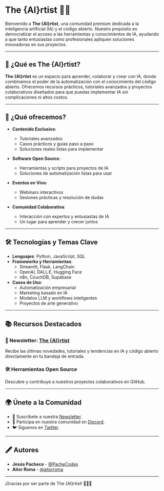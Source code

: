 # The {AI}rtist 🎨🤖

Bienvenido a **The {AI}rtist**, una comunidad premium dedicada a la inteligencia artificial (IA) y el código abierto. Nuestro propósito es democratizar el acceso a las herramientas y conocimientos de IA, ayudando a que tanto entusiastas como profesionales apliquen soluciones innovadoras en sus proyectos.

---

## 🚀 ¿Qué es The {AI}rtist?

**The {AI}rtist** es un espacio para aprender, colaborar y crear con IA, donde combinamos el poder de la automatización con el conocimiento del código abierto. Ofrecemos recursos prácticos, tutoriales avanzados y proyectos colaborativos diseñados para que puedas implementar IA sin complicaciones ni altos costos.

---

## 🌟 ¿Qué ofrecemos?

- **Contenido Exclusivo**:
  - Tutoriales avanzados
  - Casos prácticos y guías paso a paso
  - Soluciones reales listas para implementar

- **Software Open Source**:
  - Herramientas y scripts para proyectos de IA
  - Soluciones de automatización listas para usar

- **Eventos en Vivo**:
  - Webinars interactivos
  - Sesiones prácticas y resolución de dudas

- **Comunidad Colaborativa**:
  - Interacción con expertos y entusiastas de IA
  - Un lugar para aprender y crecer juntos

---

## 🛠️ Tecnologías y Temas Clave

- **Lenguajes**: Python, JavaScript, SQL
- **Frameworks y Herramientas**:
  - Streamlit, Flask, LangChain
  - OpenAI, DALL·E, Hugging Face
  - n8n, CouchDB, Supabase
- **Casos de Uso**:
  - Automatización empresarial
  - Marketing basado en IA
  - Modelos LLM y workflows inteligentes
  - Proyectos de arte generativo

---

## 📚 Recursos Destacados

### 📰 Newsletter: [The {AI}rtist](https://nocodeopensource.io/the-airtist/)
Recibe las últimas novedades, tutoriales y tendencias en IA y código abierto directamente en tu bandeja de entrada.

### 🛠️ Herramientas Open Source
Descubre y contribuye a nuestros proyectos colaborativos en GitHub.

---

## 🌍 Únete a la Comunidad

- 📧 Suscríbete a nuestra [Newsletter](https://nocodeopensource.io/).
- 💬 Participa en nuestra comunidad en [Discord](#).
- 🐦 Síguenos en [Twitter](#).

---


## 🖋️ Autores

- **Jesús Pacheco** - [@PacheCodes](https://t.me/pachecodes)
- **Aitor Roma** - [@aitorroma](https://t.me/tuxed)

---

¡Gracias por ser parte de The {AI}rtist! 🌟🤖🎨

